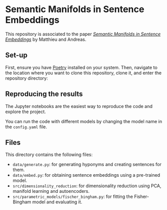 # Semantic Manifolds in Sentence Embeddings

This repository is associated to the paper <a href="">*Semantic Manifolds in Sentence Embeddings*</a> by Matthieu and Andreas. 


## Set-up

First, ensure you have [Poetry](https://python-poetry.org/docs/#installation) installed on your system. Then, navigate to the location where you want to clone this repository, clone it, and enter the repository directory:

## Reproducing the results

The Jupyter notebooks are the easiest way to reproduce the code and explore the project.

You can run the code with different models by changing the model name in the `config.yaml` file.

## Files

This directory contains the following files:
* `data/generate.py`: for generating hyponyms and creating sentences for them.
* `data/embed.py`: for obtaining sentence embeddings using a pre-trained model.
* `src/dimensionality_reduction`: for dimensionality reduction using PCA, manifold learning and autoencoders.
* `src/parametric_models/fischer_bingham.py`: for fitting the Fisher-Bingham model and evaluating it.

